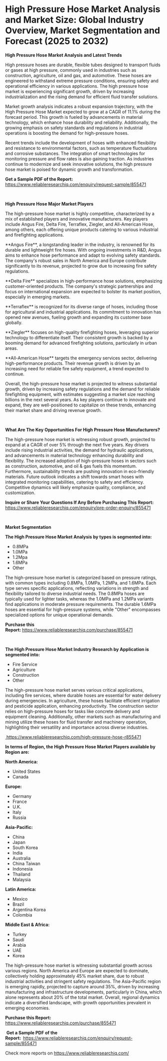 <p><h1>High Pressure Hose Market Analysis and Market Size: Global Industry Overview, Market Segmentation and Forecast (2025 to 2032)</h1></p><p><strong>High Pressure Hose Market Analysis and Latest Trends</strong></p>
<p><p>High pressure hoses are durable, flexible tubes designed to transport fluids or gases at high pressure, commonly used in industries such as construction, agriculture, oil and gas, and automotive. These hoses are engineered to withstand extreme pressure conditions, ensuring safety and operational efficiency in various applications. The high pressure hose market is experiencing significant growth, driven by increasing industrialization and the rising demand for efficient fluid transfer solutions.</p><p>Market growth analysis indicates a robust expansion trajectory, with the High Pressure Hose Market expected to grow at a CAGR of 11.1% during the forecast period. This growth is fueled by advancements in material technology, which enhance hose durability and reliability. Additionally, the growing emphasis on safety standards and regulations in industrial operations is boosting the demand for high-pressure hoses. </p><p>Recent trends include the development of hoses with enhanced flexibility and resistance to environmental factors, such as temperature fluctuations and corrosive substances. The integration of smart technologies for monitoring pressure and flow rates is also gaining traction. As industries continue to modernize and seek innovative solutions, the high pressure hose market is poised for dynamic growth and transformation.</p></p>
<p><strong>Get a Sample PDF of the Report:&nbsp;</strong> <a href="https://www.reliableresearchiq.com/enquiry/request-sample/855471?utm_campaign=2754&utm_medium=2&utm_source=Github&utm_content=ia&utm_term=01042025&utm_id=high-pressure-hose">https://www.reliableresearchiq.com/enquiry/request-sample/855471</a></p>
<p>&nbsp;</p>
<p><strong>High Pressure Hose Major Market Players</strong></p>
<p><p>The high-pressure hose market is highly competitive, characterized by a mix of established players and innovative manufacturers. Key players include Angus Fire, Delta Fire, Terraflex, Ziegler, and All-American Hose, among others, each offering unique products catering to various industrial and firefighting applications.</p><p>**Angus Fire**, a longstanding leader in the industry, is renowned for its durable and lightweight fire hoses. With ongoing investments in R&D, Angus aims to enhance hose performance and adapt to evolving safety standards. The company's robust sales in North America and Europe contribute significantly to its revenue, projected to grow due to increasing fire safety regulations.</p><p>**Delta Fire** specializes in high-performance hose solutions, emphasizing customer-oriented products. The company's strategic partnerships and focus on international expansion are expected to bolster its market position, especially in emerging markets.</p><p>**Terraflex** is recognized for its diverse range of hoses, including those for agricultural and industrial applications. Its commitment to innovation has opened new avenues, fueling growth and expanding its customer base globally.</p><p>**Ziegler** focuses on high-quality firefighting hoses, leveraging superior technology to differentiate itself. Their consistent growth is backed by a booming demand for advanced firefighting solutions, particularly in urban areas.</p><p>**All-American Hose** targets the emergency services sector, delivering high-performance products. Their revenue growth is driven by an increasing need for reliable fire safety equipment, a trend expected to continue.</p><p>Overall, the high-pressure hose market is projected to witness substantial growth, driven by increasing safety regulations and the demand for reliable firefighting equipment, with estimates suggesting a market size reaching billions in the next several years. As key players continue to innovate and expand, they are well-positioned to capitalize on these trends, enhancing their market share and driving revenue growth.</p></p>
<p>&nbsp;</p>
<p><strong>What Are The Key Opportunities For High Pressure Hose Manufacturers?</strong></p>
<p><p>The high-pressure hose market is witnessing robust growth, projected to expand at a CAGR of over 5% through the next five years. Key drivers include rising industrial activities, the demand for hydraulic applications, and advancements in material technology enhancing durability and flexibility. The increased adoption of high-pressure hoses in sectors such as construction, automotive, and oil & gas fuels this momentum. Furthermore, sustainability trends are pushing innovation in eco-friendly materials. Future outlook indicates a shift towards smart hoses with integrated monitoring capabilities, catering to safety and efficiency. Competitive dynamics will likely emphasize quality, compliance, and customization.</p></p>
<p><strong>Inquire or Share Your Questions If Any Before Purchasing This Report:</strong> <a href="https://www.reliableresearchiq.com/enquiry/pre-order-enquiry/855471?utm_campaign=2754&utm_medium=2&utm_source=Github&utm_content=ia&utm_term=01042025&utm_id=high-pressure-hose">https://www.reliableresearchiq.com/enquiry/pre-order-enquiry/855471</a></p>
<p>&nbsp;</p>
<p><strong>Market Segmentation</strong></p>
<p><strong>The High Pressure Hose Market Analysis by types is segmented into:</strong></p>
<p><ul><li>0.8MPa</li><li>1.0MPa</li><li>1.2Mpa</li><li>1.6MPa</li><li>Other</li></ul></p>
<p><p>The high-pressure hose market is categorized based on pressure ratings, with common types including 0.8MPa, 1.0MPa, 1.2MPa, and 1.6MPa. Each type serves specific applications, reflecting variations in strength and flexibility tailored to diverse industrial needs. The 0.8MPa hoses are typically used for lighter tasks, whereas the 1.0MPa and 1.2MPa variants find applications in moderate pressure requirements. The durable 1.6MPa hoses are essential for high-pressure systems, while "Other" encompasses specialized options for unique operational demands.</p></p>
<p><strong>Purchase this Report:&nbsp;</strong><a href="https://www.reliableresearchiq.com/purchase/855471?utm_campaign=2754&utm_medium=2&utm_source=Github&utm_content=ia&utm_term=01042025&utm_id=high-pressure-hose">https://www.reliableresearchiq.com/purchase/855471</a></p>
<p>&nbsp;</p>
<p><strong>The High Pressure Hose Market Industry Research by Application is segmented into:</strong></p>
<p><ul><li>Fire Service</li><li>Agriculture</li><li>Construction</li><li>Other</li></ul></p>
<p><p>The high-pressure hose market serves various critical applications, including fire services, where durable hoses are essential for water delivery during emergencies. In agriculture, these hoses facilitate efficient irrigation and pesticide application, enhancing productivity. The construction sector relies on high-pressure hoses for tasks like concrete delivery and equipment cleaning. Additionally, other markets such as manufacturing and mining utilize these hoses for fluid transfer and machinery operation, highlighting their versatility and importance across diverse industries.</p></p>
<p><a href="https://www.reliableresearchiq.com/high-pressure-hose-r855471?utm_campaign=2754&utm_medium=2&utm_source=Github&utm_content=ia&utm_term=01042025&utm_id=high-pressure-hose">&nbsp;https://www.reliableresearchiq.com/high-pressure-hose-r855471</a></p>
<p><strong>In terms of Region, the High Pressure Hose Market Players available by Region are:</strong></p>
<p>
    <p> <strong> North America: </strong>
        <ul>
            <li>United States</li>
            <li>Canada</li>
        </ul>
        </p> 
    <p> <strong> Europe: </strong>
        <ul>
            <li>Germany</li>
            <li>France</li>
            <li>U.K.</li>
            <li>Italy</li>
            <li>Russia</li>
        </ul>
        </p> 
    <p> <strong> Asia-Pacific: </strong>
        <ul>
            <li>China</li>
            <li>Japan</li>
            <li>South Korea</li>
            <li>India</li>
            <li>Australia</li>
            <li>China Taiwan</li>
            <li>Indonesia</li>
            <li>Thailand</li>
            <li>Malaysia</li>
        </ul>
        </p> 
    <p> <strong> Latin America: </strong>
        <ul>
            <li>Mexico</li>
            <li>Brazil</li>
            <li>Argentina Korea</li>
            <li>Colombia</li>
        </ul>
        </p> 
    <p> <strong> Middle East & Africa: </strong>
        <ul>
            <li>Turkey</li>
            <li>Saudi</li>
            <li>Arabia</li>
            <li>UAE</li>
            <li>Korea</li>
        </ul>
    </p>
    </p>
<p><p>The high-pressure hose market is witnessing substantial growth across various regions. North America and Europe are expected to dominate, collectively holding approximately 45% market share, due to robust industrial activities and stringent safety regulations. The Asia-Pacific region is emerging rapidly, projected to capture around 35%, driven by increasing manufacturing and infrastructure developments, particularly in China, which alone represents about 20% of the total market. Overall, regional dynamics indicate a diversified landscape, with growth opportunities prevalent in emerging economies.</p></p>
<p><strong>Purchase this Report: </strong><a href="https://www.reliableresearchiq.com/purchase/855471?utm_campaign=2754&utm_medium=2&utm_source=Github&utm_content=ia&utm_term=01042025&utm_id=high-pressure-hose">https://www.reliableresearchiq.com/purchase/855471</a></p>
<p>&nbsp;<strong>Get a Sample PDF of the Report:&nbsp;&nbsp;</strong><a href="https://www.reliableresearchiq.com/enquiry/request-sample/855471?utm_campaign=2754&utm_medium=2&utm_source=Github&utm_content=ia&utm_term=01042025&utm_id=high-pressure-hose">https://www.reliableresearchiq.com/enquiry/request-sample/855471</a></p>
<p><strong></strong></p>
<p>Check more reports on <a href="https://www.reliableresearchiq.com/?utm_campaign=2754&utm_medium=2&utm_source=Github&utm_content=ia&utm_term=01042025&utm_id=high-pressure-hose">https://www.reliableresearchiq.com/</a></p>